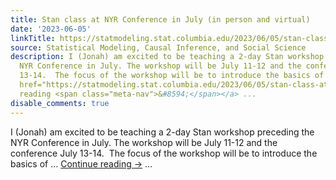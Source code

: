 ```yaml
---
title: Stan class at NYR Conference in July (in person and virtual)
date: '2023-06-05'
linkTitle: https://statmodeling.stat.columbia.edu/2023/06/05/stan-class-at-nyr-conference-in-july-in-person-and-virtual/
source: Statistical Modeling, Causal Inference, and Social Science
description: I (Jonah) am excited to be teaching a 2-day Stan workshop preceding the
  NYR Conference in July. The workshop will be July 11-12 and the conference July
  13-14.  The focus of the workshop will be to introduce the basics of &#8230; <a
  href="https://statmodeling.stat.columbia.edu/2023/06/05/stan-class-at-nyr-conference-in-july-in-person-and-virtual/">Continue
  reading <span class="meta-nav">&#8594;</span></a> ...
disable_comments: true
---
```

I (Jonah) am excited to be teaching a 2-day Stan workshop preceding the NYR Conference in July. The workshop will be July 11-12 and the conference July 13-14.  The focus of the workshop will be to introduce the basics of &#8230; <a href="https://statmodeling.stat.columbia.edu/2023/06/05/stan-class-at-nyr-conference-in-july-in-person-and-virtual/">Continue reading <span class="meta-nav">&#8594;</span></a> ...
